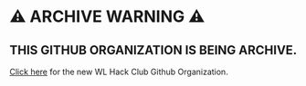 # &#x26A0; ARCHIVE WARNING &#x26A0;

## THIS GITHUB ORGANIZATION IS BEING ARCHIVE. 

[Click here](https://github.com/WLHackClub) for the new WL Hack Club Github Organization.
